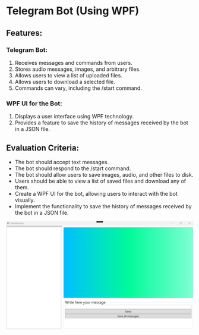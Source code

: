 # Telegram Bot (Using WPF)

## Features:

### Telegram Bot:
1. Receives messages and commands from users.
2. Stores audio messages, images, and arbitrary files.
3. Allows users to view a list of uploaded files.
4. Allows users to download a selected file.
5. Commands can vary, including the /start command.

### WPF UI for the Bot:
1. Displays a user interface using WPF technology.
2. Provides a feature to save the history of messages received by the bot in a JSON file.

## Evaluation Criteria:

- The bot should accept text messages.
- The bot should respond to the /start command.
- The bot should allow users to save images, audio, and other files to disk.
- Users should be able to view a list of saved files and download any of them.
- Create a WPF UI for the bot, allowing users to interact with the bot visually.
- Implement the functionality to save the history of messages received by the bot in a JSON file.

![WPF](../images/wpf25.png)

